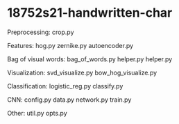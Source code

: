 # 18752s21-handwritten-char

Preprocessing:
    crop.py

Features:
    hog.py
    zernike.py
    autoencoder.py

Bag of visual words:
    bag_of_words.py
    helper.py
    helper.py

Visualization:
    svd_visualize.py
    bow_hog_visualize.py

Classification:
    logistic_reg.py
    classify.py

CNN:
    config.py
    data.py
    network.py
    train.py

Other:
    util.py
    opts.py
